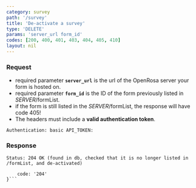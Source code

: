 ```yaml
---
category: survey
path: '/survey'
title: 'De-activate a survey'
type: 'DELETE'
params: 'server_url form_id'
codes: [200, 400, 401, 403, 404, 405, 410]
layout: nil
---
```


### Request

* required parameter **`server_url`** is the url of the OpenRosa server your form is hosted on.
* required parameter **`form_id`** is the ID of the form previously listed in _SERVER_/formList.
* if the form is still listed in the _SERVER_/formList, the response will have code 405!
* The headers must include a **valid authentication token**.

```Authentication: basic API_TOKEN:```

### Response


```Status: 204 OK (found in db, checked that it is no longer listed in /formList, and de-activated)```
```{
    code: '204'
}```